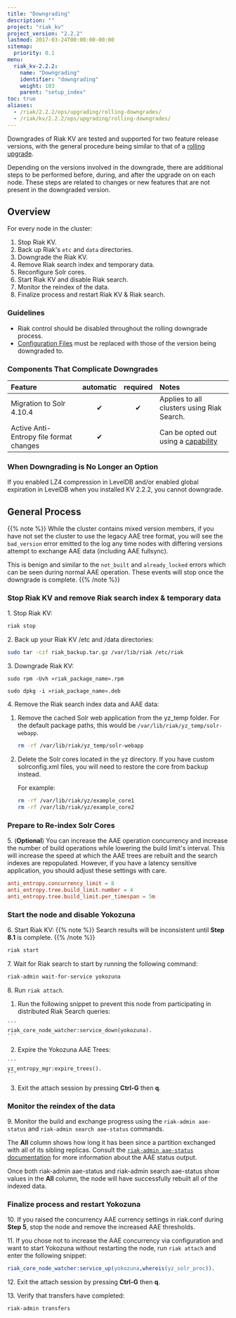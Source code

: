 ```yaml
---
title: "Downgrading"
description: ""
project: "riak_kv"
project_version: "2.2.2"
lastmod: 2017-03-24T00:00:00-00:00
sitemap:
  priority: 0.1
menu:
  riak_kv-2.2.2:
    name: "Downgrading"
    identifier: "downgrading"
    weight: 103
    parent: "setup_index"
toc: true
aliases:
  - /riak/2.2.2/ops/upgrading/rolling-downgrades/
  - /riak/kv/2.2.2/ops/upgrading/rolling-downgrades/
---
```


[rolling upgrade]: {{<baseurl>}}riak/kv/2.2.2/setup/upgrading/cluster
[config ref]: {{<baseurl>}}riak/kv/2.2.2/configuring/reference
[concept aae]: {{<baseurl>}}riak/kv/2.2.2/learn/concepts/active-anti-entropy/
[aae status]: {{<baseurl>}}riak/kv/2.2.2/using/admin/riak-admin/#aae-status

Downgrades of Riak KV are tested and supported for two feature release versions, with the general procedure being similar to that of a [rolling upgrade][rolling upgrade].

Depending on the versions involved in the downgrade, there are additional steps to be performed before, during, and after the upgrade on on each node. These steps are related to changes or new features that are not present in the downgraded version.

## Overview

For every node in the cluster:

1. Stop Riak KV.
2. Back up Riak's `etc` and `data` directories.
3. Downgrade the Riak KV.
4. Remove Riak search index and temporary data.
5. Reconfigure Solr cores.
6. Start Riak KV and disable Riak search.
7. Monitor the reindex of the data.
8. Finalize process and restart Riak KV & Riak search.

### Guidelines

* Riak control should be disabled throughout the rolling downgrade process.
* [Configuration Files][config ref] must be replaced with those of the version being downgraded to.

### Components That Complicate Downgrades

| Feature | automatic | required | Notes |
|:---|:---:|:---:|:---|
|Migration to Solr 4.10.4 |✔ | ✔| Applies to all clusters using Riak Search.
| Active Anti-Entropy file format changes | ✔ |  | Can be opted out using a [capability](#aae_tree_capability)

### When Downgrading is No Longer an Option

If you enabled LZ4 compression in LevelDB and/or enabled global expiration in LevelDB when you installed KV 2.2.2, you cannot downgrade.

## General Process

{{% note %}}
While the cluster contains mixed version members, if you have not set the cluster to use the legacy AAE tree format, you will see the `bad_version` error emitted to the log any time nodes with differing versions attempt to exchange AAE data (including AAE fullsync).

This is benign and similar to the `not_built` and `already_locked` errors which can be seen during normal AAE operation. These events will stop once the downgrade is complete.
{{% /note %}}

### Stop Riak KV and remove Riak search index & temporary data

1\. Stop Riak KV:

```bash
riak stop
```
2\. Back up your Riak KV /etc and /data directories:

```bash
sudo tar -czf riak_backup.tar.gz /var/lib/riak /etc/riak
```

3\. Downgrade Riak KV:

```rhelcentos
sudo rpm -Uvh »riak_package_name«.rpm
```

```ubuntudebian
sudo dpkg -i »riak_package_name«.deb
```

4\. Remove the Riak search index data and AAE data:

  1. Remove the cached Solr web application from the yz_temp folder.  For the default package paths, this would be `/var/lib/riak/yz_temp/solr-webapp`.

       ```bash
     rm -rf /var/lib/riak/yz_temp/solr-webapp
     ```
  2. Delete the Solr cores located in the yz directory. If you have custom solrconfig.xml files, you will need to restore the core from backup instead.

      For example:

      ```bash
      rm -rf /var/lib/riak/yz/example_core1
      rm -rf /var/lib/riak/yz/example_core2
      ```

### Prepare to Re-index Solr Cores

5\. (**Optional**) You can increase the AAE operation concurrency and increase the number of build operations while lowering the build limit's interval. This will increase the speed at which the AAE trees are rebuilt and the search indexes are repopulated.  However, if you have a latency sensitive application, you should adjust these settings with care.

```riak.conf
anti_entropy.concurrency_limit = 8
anti_entropy.tree.build_limit.number = 4
anti_entropy.tree.build_limit.per_timespan = 5m
```

### Start the node and disable Yokozuna

6\. Start Riak KV:
{{% note %}}
Search results will be inconsistent until **Step 8.1** is complete.
{{% /note %}}

```bash
riak start
```

7\. Wait for Riak search to start by running the following command:

```bash
riak-admin wait-for-service yokozuna
```

8\. Run `riak attach`.

  1. Run the following snippet to prevent this node from participating in distributed Riak Search queries:

    ```
    riak_core_node_watcher:service_down(yokozuna).
    ```

  2.  Expire the Yokozuna AAE Trees:

    ```
    yz_entropy_mgr:expire_trees().
    ```

  3. Exit the attach session by pressing **Ctrl-G** then **q**.

### Monitor the reindex of the data

9\. Monitor the build and exchange progress using the `riak-admin aae-status` and `riak-admin search aae-status` commands.

The **All** column shows how long it has been since a partition exchanged with all of its sibling replicas.  Consult the [`riak-admin aae-status` documentation][aae status] for more information about the AAE status output.

Once both riak-admin aae-status and riak-admin search aae-status show values in the **All** column, the node will have successfully rebuilt all of the indexed data.

### Finalize process and restart Yokozuna

10\. If you raised the concurrency AAE currency settings in riak.conf during **Step 5**, stop the node and remove the increased AAE thresholds.

11\. If you chose not to increase the AAE concurrency via configuration and want to start Yokozuna without restarting the node, run `riak attach` and enter the following snippet:

```erlang
riak_core_node_watcher:service_up(yokozuna,whereis(yz_solr_proc)).
```

12\. Exit the attach session by pressing **Ctrl-G** then **q**.

13\. Verify that transfers have completed:

```bash
riak-admin transfers
```
